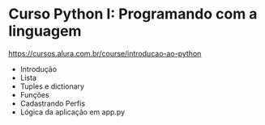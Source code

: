 # Curso Python I: Programando com a linguagem

https://cursos.alura.com.br/course/introducao-ao-python

- Introdução
- Lista
- Tuples e dictionary
- Funções
- Cadastrando Perfis
- Lógica da aplicação em app.py
